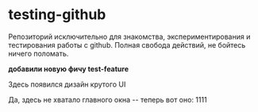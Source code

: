 # testing-github
Репозиторий исключительно для знакомства, экспериментирования и тестирования работы с github. Полная свобода действий, не бойтесь ничего поломать.

**добавили новую фичу test-feature**

Здесь появился дизайн крутого UI

Да, здесь не хватало главного окна -- теперь вот оно: 1111

